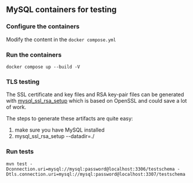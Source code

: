 ## MySQL containers for testing

### Configure the containers

Modify the content in the `docker compose.yml`

### Run the containers

```shell
docker compose up --build -V
```

### TLS testing

The SSL certificate and key files and RSA key-pair files can be generated with [mysql_ssl_rsa_setup](https://dev.mysql.com/doc/refman/8.0/en/mysql-ssl-rsa-setup.html) which is based on OpenSSL and could save a lot of work.

The steps to generate these artifacts are quite easy:

1. make sure you have MySQL installed
2. mysql_ssl_rsa_setup --datadir=./

### Run tests

```shell
mvn test -Dconnection.uri=mysql://mysql:password@localhost:3306/testschema -Dtls.connection.uri=mysql://mysql:password@localhost:3307/testschema
```
